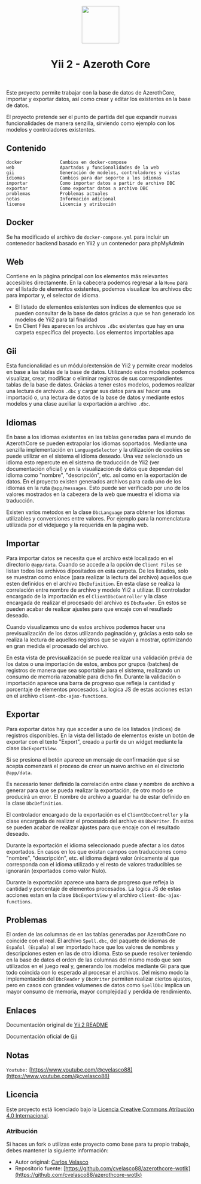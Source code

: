 <p align="center">
    <a href="https://github.com/yiisoft" target="_blank">
        <img src="https://avatars0.githubusercontent.com/u/993323" height="100px">
    </a>
    <h1 align="center">Yii 2 - Azeroth Core</h1>
    <br>
</p>


Este proyecto permite trabajar con la base de datos de AzerothCore, importar y exportar datos, así como crear y editar los existentes en la base de datos.

El proyecto pretende ser el punto de partida del que expandir nuevas funcionalidades de manera senzilla, sirviendo como ejemplo con los modelos y controladores existentes.

Contenido
-------

    docker              Cambios en docker-compose
    web                 Apartados y funcionalidades de la web
    gii                 Generación de modelos, controladores y vistas
    idiomas             Cambios para dar soporte a los idiomas
    importar            Como importar datos a partir de archivo DBC
    exportar            Como exportar datos a archivo DBC
    problemas           Problemas actuales
    notas               Información adicional
    license             Licencia y atribución
      

Docker
-------
Se ha modificado el archivo de `docker-compose.yml` para incluir un contenedor backend basado en Yii2 y un contenedor para phpMyAdmin


Web
-------
Contiene en la pàgina principal con los elementos más relevantes accesibles directamente.
En la cabecera podemos regresar a la `Home` para ver el listado de elementos existentes, podemos visualizar los archivos dbc para importar y, el selector de idioma.

- El listado de elementos existentes son índices de elementos que se pueden consultar de la base de datos grácias a que se han generado los modelos de Yii2 para tal finalidad
- En Client Files aparecen los archivos `.dbc` existentes que hay en una carpeta específica del proyecto. Los elementos importables apa


Gii
-------
Esta funcionalidad es un módulo/extensión de Yii2 y permite crear modelos en base a las tablas de la base de datos.
Utilizando estos modelos podemos visualizar, crear, modificar o eliminar registros de sus correspondientes tablas de la base de datos.
Grácias a tener estos modelos, podemos realizar una lectura de archivos `.dbc` y cargar sus datos para así hacer una importació o, una lectura de datos de la base de datos y mediante estos modelos y una clase auxiliar la exportación a archivo `.dbc`.


Idiomas
-------
En base a los idiomas existentes en las tablas generadas para el mundo de AzerothCore se pueden extrapolar los idiomas soportados.
Mediante una senzilla implementación en `LanguageSelector` y la utilización de cookies se puede utilizar en el sistema el idioma deseado.
Una vez selecionado un idioma esto repercute en el sistema de traducción de Yii2 (ver documentación oficial) y en la visualización de datos que dependan del idioma como "nombre", "descripción", etc. así como en la exportación de datos.
En el proyecto existen generados archivos para cada uno de los idiomas en la ruta `@app/messages`. Esto puede ser verificado por uno de los valores mostrados en la cabezera de la web que muestra el idioma via traducción.

Existen varios metodos en la clase `DbcLanguage` para obtener los idiomas utilizables y conversiones entre valores. Por ejemplo para la nomenclatura utilizada por el videjuego y la requerida en la pàgina web.


Importar
-------
Para importar datos se necesita que el archivo esté localizado en el directorio `@app/data`. Cuando se accede a la opción de `Client Files` se listan todos los archivos dipositados en esta carpeta. De los listados, solo se muestran como enlace (para realizar la lectura del archivo) aquellos que esten definidos en el archivo `DbcDefinition`.
En esta clase se realiza la correlación entre nombre de archivo y modelo Yii2 a utilizar.
El controlador encargado de la importación es el `ClientDbcController` y la clase encargada de realizar el procesado del archivo es `DbcReader`. En estos se pueden acabar de realizar ajustes para que encaje con el resultado deseado.

Cuando visualizamos uno de estos archivos podemos hacer una previsualización de los datos utilizando paginación y, grácias a esto solo se realiza la lectura de aquellos registros que se vayan a mostrar, optimizando en gran medida el procesado del archivo.

En esta vista de previsualización se puede realizar una validación prévia de los datos o una importación de estos, ambos por grupos (batches) de registros de manera que sea soportable para el sistema, realizando un consumo de memoria razonable para dicho fin.
Durante la validación o importación aparece una barra de progreso que refleja la cantidad y porcentaje de elementos procesados. La logica JS de estas acciones estan en el archivo `client-dbc-ajax-functions`.


Exportar
-------
Para exportar datos hay que acceder a uno de los listados (índices) de registros disponibles. En la vista del listado de elementos existe un botón de exportar con el texto "Export", creado a partir de un widget mediante la clase `DbcExportView`.

Si se presiona el botón aparece un mensaje de confirmación que si se acepta comenzará el proceso de crear un nuevo archivo en el directorio `@app/data`. 

Es necesario tener definido la correlación entre clase y nombre de archivo a generar para que se pueda realizar la exportación, de otro modo se producirá un error. El nombre de archivo a guardar ha de estar definido en la clase `DbcDefinition`.

El controlador encargado de la exportación es el `ClientDbcController` y la clase encargada de realizar el procesado del archivo es `DbcWriter`. En estos se pueden acabar de realizar ajustes para que encaje con el resultado deseado.

Durante la exportación el idioma seleccionado puede afectar a los datos exportados. En casos en los que existan campos con traducciones como "nombre", "descripción", etc. el idioma dejará valor únicamente al que corresponda con el idioma utilizado y el resto de valores traducibles se ignorarán (exportados como valor Nulo).

Durante la exportación aparece una barra de progreso que refleja la cantidad y porcentaje de elementos procesados. La logica JS de estas acciones estan en la clase `DbcExportView` y el archivo `client-dbc-ajax-functions`.


Problemas
-------
El orden de las columnas de en las tablas generadas por AzerothCore no coincide con el real. El archivo `Spell.dbc`, del paquete de idiomas de `Español (España)` al ser importado hace que los valores de nombres y descripciones esten en las de otro idioma.
Esto se puede resolver teniendo en la base de datos el orden de las columnas del mismo modo que son utilizados en el juego real y, generando los modelos mediante Gii para que todo coincida con lo esperado al procesar el archivos. Del mismo modo la implementación del `DbcReader` y `DbcWriter` permiten realizar ciertos ajustes, pero en casos con grandes volumenes de datos como `SpellDbc` implica un mayor consumo de memoria, mayor complejidad y perdida de rendimiento.


Enlaces
-------

Documentación original de [Yii 2 README](README_Yii2.md)

Documentación oficial de [Gii](https://www.yiiframework.com/doc/guide/2.0/es/start-gii)

Notas
-------
`Youtube:` [https://www.youtube.com/@cvelasco88](https://www.youtube.com/@cvelasco88)

## Licencia

Este proyecto está licenciado bajo la [Licencia Creative Commons Atribución 4.0 Internacional](https://creativecommons.org/licenses/by/4.0/).

### Atribución

Si haces un fork o utilizas este proyecto como base para tu propio trabajo, debes mantener la siguiente información:

- Autor original: [Carlos Velasco](https://github.com/cvelasco88)
- Repositorio fuente: [https://github.com/cvelasco88/azerothcore-wotlk](https://github.com/cvelasco88/azerothcore-wotlk)
